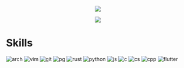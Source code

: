 <p align='center'>
    <img            src="https://capsule-render.vercel.app/api?type=waving&color=234567&height=300&section=header&text=Hello!&fontSize=90&animation=fadeIn&fontAlignY=38&descAlignY=51&descAlign=62"/>
</p>
<p align='center'>
    <img            src="https://streak-stats.demolab.com?user=owo404&theme=dark&hide_current_streak=true&hide_longest_streak=true"/>
</p>

# Skills
![arch](https://img.shields.io/badge/Arch_Linux-1793D1?style=for-the-badge&logo=arch-linux&logoColor=white) ![vim](https://img.shields.io/badge/VIM-%2311AB00.svg?&style=for-the-badge&logo=vim&logoColor=white) ![git](https://img.shields.io/badge/GIT-E44C30?style=for-the-badge&logo=git&logoColor=white) ![pg](https://img.shields.io/badge/PostgreSQL-316192?style=for-the-badge&logo=postgresql&logoColor=white) ![rust](https://img.shields.io/badge/Rust-000000?style=for-the-badge&logo=rust&logoColor=white) ![python](https://img.shields.io/badge/Python-3776AB?style=for-the-badge&logo=python&logoColor=white) ![js](https://img.shields.io/badge/JavaScript-F7DF1E?style=for-the-badge&logo=JavaScript&logoColor=white) ![c](https://img.shields.io/badge/C-00599C?style=for-the-badge&logo=c&logoColor=white) ![cs](https://img.shields.io/badge/C%23-239120?style=for-the-badge&logo=c-sharp&logoColor=white) ![cpp](https://img.shields.io/badge/C%2B%2B-00599C?style=for-the-badge&logo=c%2B%2B&logoColor=white) ![flutter](https://img.shields.io/badge/Flutter-02569B?style=for-the-badge&logo=flutter&logoColor=white)
